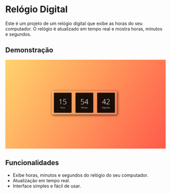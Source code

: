 # Relógio Digital

Este é um projeto de um relógio digital que exibe as horas do seu computador. O relógio é atualizado em tempo real e mostra horas, minutos e segundos.

## Demonstração

![Imagem do Relógio Digital](img/Screenshot_1.png)

## Funcionalidades

- Exibe horas, minutos e segundos do relógio do seu computador.
- Atualização em tempo real.
- Interface simples e fácil de usar.